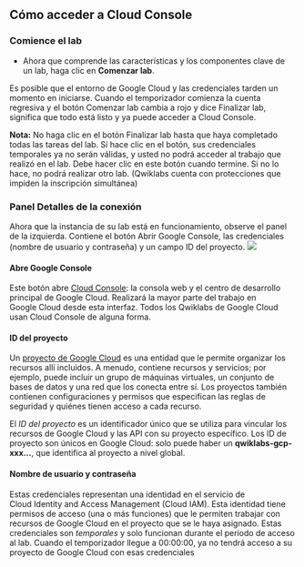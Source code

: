 ## Cómo acceder a Cloud Console

### Comience el lab

-   Ahora que comprende las características y los componentes clave de un lab, haga clic en **Comenzar lab**.

Es posible que el entorno de Google Cloud y las credenciales tarden un momento en iniciarse. Cuando el temporizador comienza la cuenta regresiva y el botón Comenzar lab cambia a rojo y dice Finalizar lab, significa que todo está listo y ya puede acceder a Cloud Console.

**Nota:** No haga clic en el botón Finalizar lab hasta que haya completado todas las tareas del lab. Si hace clic en el botón, sus credenciales temporales ya no serán válidas, y usted no podrá acceder al trabajo que realizó en el lab. Debe hacer clic en este botón cuando termine. Si no lo hace, no podrá realizar otro lab. (Qwiklabs cuenta con protecciones que impiden la inscripción simultánea)

### Panel Detalles de la conexión

Ahora que la instancia de su lab está en funcionamiento, observe el panel de la izquierda. Contiene el botón Abrir Google Console, las credenciales (nombre de usuario y contraseña) y un campo ID del proyecto.
![](https://cdn.qwiklabs.com/%2FtHp4GI5VSDyTtdqi3qDFtevuY014F88%2BFow%2FadnRgE%3D)

#### Abre Google Console

Este botón abre [Cloud Console](https://cloud.google.com/cloud-console/): la consola web y el centro de desarrollo principal de Google Cloud. Realizará la mayor parte del trabajo en Google Cloud desde esta interfaz. Todos los Qwiklabs de Google Cloud usan Cloud Console de alguna forma.

#### ID del proyecto

Un [proyecto de Google Cloud](https://cloud.google.com/docs/overview/#projects) es una entidad que le permite organizar los recursos allí incluidos. A menudo, contiene recursos y servicios; por ejemplo, puede incluir un grupo de máquinas virtuales, un conjunto de bases de datos y una red que los conecta entre sí. Los proyectos también contienen configuraciones y permisos que especifican las reglas de seguridad y quiénes tienen acceso a cada recurso.

El _ID del proyecto_ es un identificador único que se utiliza para vincular los recursos de Google Cloud y las API con su proyecto específico. Los ID de proyecto son únicos en Google Cloud: solo puede haber un **qwiklabs-gcp-xxx…**, que identifica al proyecto a nivel global.

#### Nombre de usuario y contraseña

Estas credenciales representan una identidad en el servicio de Cloud Identity and Access Management (Cloud IAM). Esta identidad tiene permisos de acceso (una o más funciones) que le permiten trabajar con recursos de Google Cloud en el proyecto que se le haya asignado. Estas credenciales son _temporales_ y solo funcionan durante el período de acceso al lab. Cuando el temporizador llegue a 00:00:00, ya no tendrá acceso a su proyecto de Google Cloud con esas credenciales